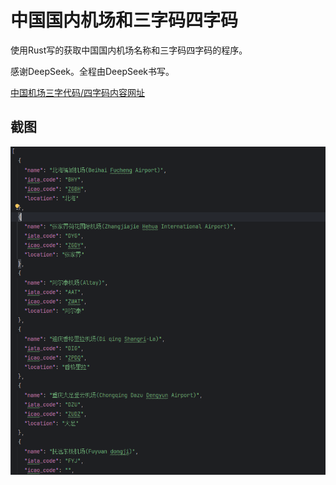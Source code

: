 # 中国国内机场和三字码四字码

使用Rust写的获取中国国内机场名称和三字码四字码的程序。

感谢DeepSeek。全程由DeepSeek书写。


[中国机场三字代码/四字码内容网址](https://jichang.todaynav.com/jichang_China.html)

## 截图
<img src="test.png" width="800">
